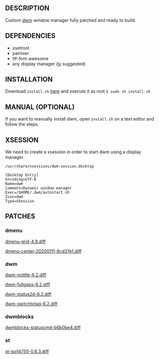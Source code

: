 ## DESCRIPTION
Custom [dwm](https://dwm.suckless.org/) window manager fully patched and ready to build.
## DEPENDENCIES
* xsetroot
* pamixer
* ttf-font-awesome
* any display manager ([ly](https://aur.archlinux.org/packages/ly/) suggested)
## INSTALLATION
Download `install.sh` [here](https://raw.githubusercontent.com/zfiggueroa/dwm-patched/main/install.sh) and execute it as root `$ sudo sh install.sh`
## MANUAL (OPTIONAL)
If you want to manually install dwm, open `install.sh` on a text editor and follow the steps.
## XSESSION
We need to create a xsession in order to start dwm using a display manager.

`/usr/share/xsessions/dwm-session.desktop`
```
[Desktop Entry]
Encoding=UTF-8
Name=dwm
Comment=Dynamic window manager
Exec=/$HOME/.dwm/autostart.sh
Icon=dwm
Type=XSession
```
## PATCHES
### dmenu
[dmenu-grid-4.9.diff](https://tools.suckless.org/dmenu/patches/grid/dmenu-grid-4.9.diff)

[dmenu-center-20200111-8cd37e1.diff](https://tools.suckless.org/dmenu/patches/center/dmenu-center-20200111-8cd37e1.diff)

### dwm
[dwm-notitle-6.2.diff](https://dwm.suckless.org/patches/notitle/dwm-notitle-6.2.diff)

[dwm-fullgaps-6.2.diff](https://dwm.suckless.org/patches/fullgaps/dwm-fullgaps-6.2.diff)

[dwm-status2d-6.2.diff](https://dwm.suckless.org/patches/status2d/dwm-status2d-6.2.diff)

[dwm-switchtotag-6.2.diff](https://dwm.suckless.org/patches/switchtotag/dwm-switchtotag-6.2.diff)

### dwmblocks
[dwmblocks-statuscmd-b6b0be4.diff](https://gist.githubusercontent.com/IGeraGera/e4a5583b91b3eec2e81fdceb44dea717/raw/c835582ad8c47a3b8dddb33925aed8cc16cf87e7/dwmblocks-statuscmd-b6b0be4.diff)

### st
[st-iso14755-0.8.3.diff](https://st.suckless.org/patches/iso14755/st-iso14755-0.8.3.diff)
